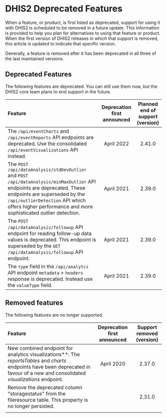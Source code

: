 # DHIS2 Deprecated Features

When a feature, or product, is first listed as deprecated, support for using it with DHIS2 is scheduled to be removed in a future update.
This information is provided to help you plan for alternatives to using that feature or product.
When the first version of DHIS2 releases in which that support is removed, this article is updated to indicate that specific version.

Generally, a feature is removed after it has been deprecated in all three of the last maintained versions.

## Deprecated Features

The following features are deprecated. You can still use them now, but the DHIS2 core team plans to end support in the future.

|Feature|Deprecation first announced|Planned end of support<br>(version)|
|:---------|:---:|:---:|
|The `/api/eventCharts` and `/api/eventReports` API endpoints are deprecated. Use the consolidated `/api/eventVisualizations` API instead.|April 2022|2.41.0|
|The `POST /api/dataAnalysis/stdDevOutlier` and `POST /api/dataAnalysis/minMaxOutlier` API endpoints are deprecated. These endpoints are superseded by the `/api/outlierDetection` API which offers higher performance and more sophisticated outlier detection. |April 2021|2.39.0|
|The `POST /api/dataAnalysis/followup` API endpoint for reading follow-up data values is deprecated. This endpoint is superseded by the `GET /api/dataAnalysis/followup` API endpoint. |April 2021|2.39.0|
|The `type` field in the `/api/analytcs` API endpoint `metadata` > `headers` response is deprecated. Instead use the `valueType` field. |April 2021|2.39.0|


## Removed features

The following features are no longer supported.

|Feature|Deprecation first announced|Support removed<br>(version)|
|:---------|:---:|:---:|
|New combined endpoint for analytics visualizations**: The _reportsTables_ and _charts_ endpoints have been deprecated in favour of a new and consolidated _visualizations_ endpoint.|April 2020|2.37.0|
|Remove the deprecated column "storagestatus" from the fileresource table. This property is no longer persisted.||2.31.0|
||||
